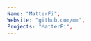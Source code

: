 ```yaml
--- 
Name: "MatterFi", 
Website: "github.com/mm", 
Projects: "MatterFi",
--- 
```

<!--lang:en--> 

<!--lang:es--] 

<!--lang:de--] 

<!--lang:fr--] 

<!--lang:pl--] 

<!--lang:uk--] 

[!--lang:*--> 